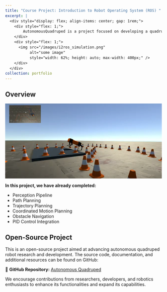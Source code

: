 ```yaml
---
title: "Course Project: Introduction to Robot Operating System (ROS) "
excerpt: |
  <div style="display: flex; align-items: center; gap: 1rem;">
    <div style="flex: 1;">
        AutonomousQuadruped is a project focused on developing a quadruped robot capable of navigating complex environments autonomously. It leverages advanced technologies in perception, path planning, and control systems to achieve robust and coordinated motion.
    </div>
    <div style="flex: 1;">
      <img src="/images/i2ros_simulation.png" 
           alt="some image" 
           style="width: 62%; height: auto; max-width: 400px;" />
    </div>
  </div>
collection: portfolio
---
```


## Overview

<div style="text-align: center; margin-bottom: 1em;">
  <img 
    src="/images/obstacle1.png" 
    alt="Obstacle Navigation"
    style="max-width: 100%; height: auto; display: block; margin: 0 auto;"
  />
</div>

<div style="text-align: left;">
  <p><strong>In this project, we have already completed:</strong></p>
  <ul>
    <li>Perception Pipeline</li>
    <li>Path Planning</li>
    <li>Trajectory Planning</li>
    <li>Coordinated Motion Planning</li>
    <li>Obstacle Navigation</li>
    <li>PID Control Integration</li>
  </ul>
</div>

## Open-Source Project

<p>
  This is an open-source project aimed at advancing autonomous quadruped robot research and development. 
  The source code, documentation, and additional resources can be found on GitHub:
</p>

<p>
  🔗 <strong>GitHub Repository:</strong> 
  <a href="https://github.com/TimeChloe/ROS_Autononous_Quadruped.git" target="_blank">
    Autonomous Quadruped
  </a>
</p>

<p>
  We encourage contributions from researchers, developers, and robotics enthusiasts to enhance its functionalities 
  and expand its capabilities.
</p>

